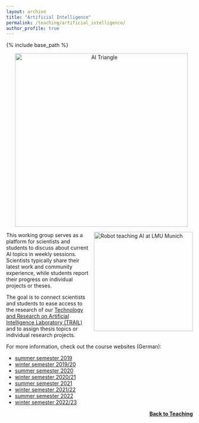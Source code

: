 ```yaml
---
layout: archive
title: "Artificial Intelligence"
permalink: /teaching/artificial_intelligence/
author_profile: true
---
```


{% include base_path %}
<p style="text-align:center;">
<img src="https://thomyphan.github.io/images/teaching/triangle.png" style="width:350pt;padding-left:10px;"  alt="AI Triangle"/>
</p>

<img src="https://thomyphan.github.io/images/teaching/AI_robot_teaching.png" style="float:right; width:200pt;padding-left:10px;"  alt="Robot teaching AI at LMU Munich"/>

This working group serves as a platform for scientists and students to discuss about current AI topics in weekly sessions. Scientists typically share their latest work and community experience, while students report their progress on individual projects or theses.

The goal is to connect scientists and students to ease access to the research of our [Technology and Research on Artificial Intelligence Laboratory (TRAIL)](https://www.mobile.ifi.lmu.de/ai-lab/) and to assign thesis topics or individual research projects.

For more information, check out the course websites (German):
- [summer semester 2019](https://www.mobile.ifi.lmu.de/lehrveranstaltungen/arbeitsgemeinschaft-kuenstliche-intelligenz-sose2019/)
- [winter semester 2019/20](https://www.mobile.ifi.lmu.de/lehrveranstaltungen/arbeitsgemeinschaft-kuenstliche-intelligenz-ws201920/)
- [summer semester 2020](https://www.mobile.ifi.lmu.de/lehrveranstaltungen/arbeitsgemeinschaft-ai-ss2020/)
- [winter semester 2020/21](https://www.mobile.ifi.lmu.de/lehrveranstaltungen/arbeitsgemeinschaft-artificial-intelligence-wise2020/)
- [summer semester 2021](https://www.mobile.ifi.lmu.de/lehrveranstaltungen/arbeitsgemeinschaft-ai-sose21/)
- [winter semester 2021/22](https://www.mobile.ifi.lmu.de/lehrveranstaltungen/arbeitsgemeinschaft-ai-ws2122/)
- [summer semester 2022](https://www.mobile.ifi.lmu.de/lehrveranstaltungen/arbeitsgemeinschaft-ai-sose22/)
- [winter semester 2022/23](https://www.mobile.ifi.lmu.de/lehrveranstaltungen/arbeitsgemeinschaft-ai-ws2223/)

<div style="float: right;">
    <a href="https://thomyphan.github.io/teaching/"><strong>Back to Teaching</strong></a>
</div>